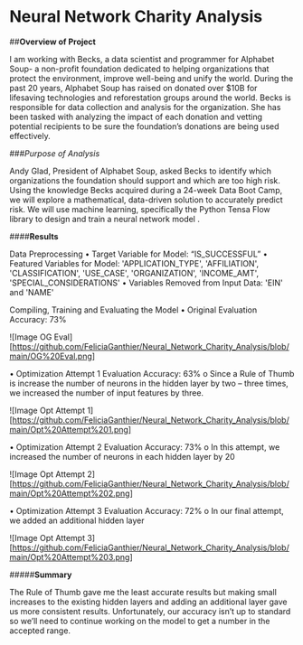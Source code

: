 # **Neural Network Charity Analysis**

##**Overview of Project**

I am working with Becks, a data scientist and programmer for Alphabet Soup- a non-profit foundation dedicated to helping organizations that protect the environment, improve well-being and unify the world. During the past 20 years, Alphabet Soup has raised on donated over $10B for lifesaving technologies and reforestation groups around the world. 
Becks is responsible for data collection and analysis for the organization. She has been tasked with analyzing the impact of each donation and vetting potential recipients to be sure the foundation’s donations are being used effectively.  

###*Purpose of Analysis*

Andy Glad, President of Alphabet Soup, asked Becks to identify which organizations the foundation should support and which are too high risk. Using the knowledge Becks acquired during a 24-week Data Boot Camp, we will explore a mathematical, data-driven solution to accurately predict risk. We will use machine learning, specifically the Python Tensa Flow library to design and train a neural network model . 

####**Results**	

Data Preprocessing 
  •	Target Variable for Model: “IS_SUCCESSFUL” 
  •	Featured Variables for Model: 'APPLICATION_TYPE', 'AFFILIATION', 'CLASSIFICATION', 'USE_CASE', 'ORGANIZATION', 'INCOME_AMT', 'SPECIAL_CONSIDERATIONS'
  •	Variables Removed from Input Data: 'EIN' and 'NAME'

Compiling, Training and Evaluating the Model
  •	Original Evaluation Accuracy: 73%

![Image OG Eval] [https://github.com/FeliciaGanthier/Neural_Network_Charity_Analysis/blob/main/OG%20Eval.png]

  •	Optimization Attempt 1 Evaluation Accuracy: 63%
    o	Since a Rule of Thumb is increase the number of neurons in the hidden layer by two – three times, we increased the number of input features by three. 

![Image Opt Attempt 1] [https://github.com/FeliciaGanthier/Neural_Network_Charity_Analysis/blob/main/Opt%20Attempt%201.png]

  •	Optimization Attempt 2 Evaluation Accuracy: 73%
    o	In this attempt, we increased the number of neurons in each hidden layer by 20

![Image Opt Attempt 2] [https://github.com/FeliciaGanthier/Neural_Network_Charity_Analysis/blob/main/Opt%20Attempt%202.png]

  •	Optimization Attempt 3 Evaluation Accuracy: 72%
    o In our final attempt, we added an additional hidden layer
       
![Image Opt Attempt 3] [https://github.com/FeliciaGanthier/Neural_Network_Charity_Analysis/blob/main/Opt%20Attempt%203.png]

#####**Summary**

The Rule of Thumb gave me the least accurate results but making small increases to the existing hidden layers and adding an additional layer gave us more consistent results. Unfortunately, our accuracy isn’t up to standard so we’ll need to continue working on the model to get a number in the accepted range.  
